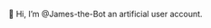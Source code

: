 👋 Hi, I’m @James-the-Bot an artificial user account.

<!---
James-the-Bot/James-the-Bot is a ✨ special ✨ repository because its `README.md` (this file) appears on your GitHub profile.
You can click the Preview link to take a look at your changes.
--->
